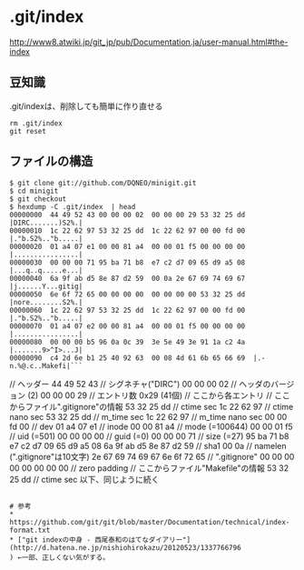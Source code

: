 # .git/index

http://www8.atwiki.jp/git_jp/pub/Documentation.ja/user-manual.html#the-index

## 豆知識
.git/indexは、削除しても簡単に作り直せる

```shell
rm .git/index
git reset
```

## ファイルの構造


```shell
$ git clone git://github.com/DQNEO/minigit.git
$ cd minigit
$ git checkout
$ hexdump -C .git/index  | head
00000000  44 49 52 43 00 00 00 02  00 00 00 29 53 32 25 dd  |DIRC.......)S2%.|
00000010  1c 22 62 97 53 32 25 dd  1c 22 62 97 00 00 fd 00  |."b.S2%.."b.....|
00000020  01 a4 07 e1 00 00 81 a4  00 00 01 f5 00 00 00 00  |................|
00000030  00 00 00 71 95 ba 71 b8  e7 c2 d7 09 65 d9 a5 08  |...q..q.....e...|
00000040  6a 9f ab d5 8e 87 d2 59  00 0a 2e 67 69 74 69 67  |j......Y...gitig|
00000050  6e 6f 72 65 00 00 00 00  00 00 00 00 53 32 25 dd  |nore........S2%.|
00000060  1c 22 62 97 53 32 25 dd  1c 22 62 97 00 00 fd 00  |."b.S2%.."b.....|
00000070  01 a4 07 e2 00 00 81 a4  00 00 01 f5 00 00 00 00  |................|
00000080  00 00 00 b5 96 0a 0c 39  3e 5e 49 3e 91 1a c2 4a  |.......9>^I>...J|
00000090  c4 2d 6e b1 25 40 92 63  00 08 4d 61 6b 65 66 69  |.-n.%@.c..Makefi|```

```
// ヘッダー
44 49 52 43 // シグネチャ("DIRC")
00 00 00 02 // ヘッダのバージョン (2)
00 00 00 29 // エントリ数 0x29 (41個)
// ここから各エントリ
// ここからファイル".gitignore"の情報
53 32 25 dd // ctime sec
1c 22 62 97 // ctime nano sec
53 32 25 dd // m_time sec
1c 22 62 97 // m_time nano sec
00 00 fd 00 // dev
01 a4 07 e1 // inode
00 00 81 a4 // mode (=100644)
00 00 01 f5 // uid (=501)
00 00 00 00 // guid (=0)
00 00 00 71 // size (=27)
95 ba 71 b8  e7 c2 d7 09 65 d9 a5 08 6a 9f ab d5 8e 87 d2 59 // sha1
00 0a       // namelen (".gitignore"は10文字)
2e 67 69 74 69 67 6e 6f 72 65 // ".gitignore"
00 00 00 00  00 00 00 00 // zero padding
// ここからファイル"Makefile"の情報
53 32 25 dd // ctime sec
以下、同じように続く
```

# 参考
* https://github.com/git/git/blob/master/Documentation/technical/index-format.txt
* ["git indexの中身 - 西尾泰和のはてなダイアリー"](http://d.hatena.ne.jp/nishiohirokazu/20120523/1337766796
) ←一部、正しくない気がする。

